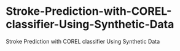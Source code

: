 # Stroke-Prediction-with-COREL-classifier-Using-Synthetic-Data
Stroke Prediction with COREL classifier Using Synthetic Data
